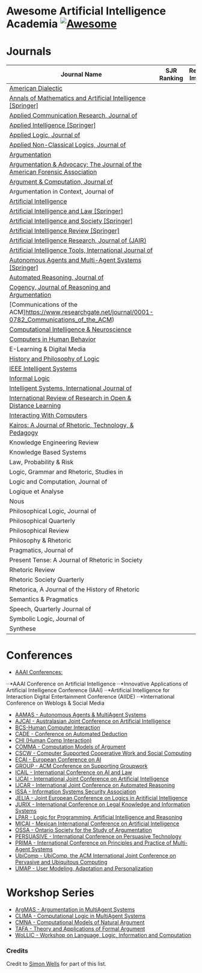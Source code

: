 # Awesome Artificial Intelligence Academia [![Awesome](https://cdn.rawgit.com/sindresorhus/awesome/d7305f38d29fed78fa85652e3a63e154dd8e8829/media/badge.svg)](https://github.com/sindresorhus/awesome)

Journals
========

| Journal Name 												| SJR Ranking  		| ResearchGate Impact Factor |
|-----------------------------------------------------------|-------------------|----------------------------|
| [American Dialectic](http://www.americandialectic.org/)   | 					| 							 |
| [Annals of Mathematics and Artificial Intelligence [Springer]](https://www.researchgate.net/journal/1012-2443_Annals_of_Mathematics_and_Artificial_Intelligence) |     |      |
| [Applied Communication Research, Journal of](http://www.tandfonline.com/action/aboutThisJournal?journalCode=rjac20#.Ub8g6Ot5H-k) |     |      |
| [Applied Intelligence [Springer]](https://www.researchgate.net/journal/1573-7497_Applied_Intelligence) |     |      |
| [Applied Logic, Journal of](https://www.researchgate.net/journal/1570-8683_Journal_of_Applied_Logic) |     |      |
| [Applied Non-Classical Logics, Journal of](http://www.tandfonline.com/toc/tncl20/current#.Ub8g_et5H-k) |     |      |
| [Argumentation](http://link.springer.com/journal/10503) |     |      |
| [Argumentation & Advocacy; The Journal of the American Forensic Association](http://www.americanforensics.org/AA/aa_info.html) |     |      |
| [Argument & Computation, Journal of](https://www.researchgate.net/journal/1946-2166_Argument_and_Computation) |     |      |
| Argumentation in Context, Journal of |     |      |
| [Artificial Intelligence](https://www.researchgate.net/journal/0004-3702_Artificial_Intelligence) |     |      |
| [Artificial Intelligence and Law [Springer]](https://www.researchgate.net/journal/1572-8382_Artificial_Intelligence_and_Law) |     |      |
| [Artificial Intelligence and Society [Springer]](https://www.researchgate.net/journal/0951-5666_AI_Society) |     |      |
| [Artificial Intelligence Review [Springer]](https://www.researchgate.net/journal/0269-2821_Artificial_Intelligence_Review) |     |      |
| [Artificial Intelligence Research, Journal of (JAIR)](https://www.researchgate.net/journal/1076-9757_Journal_of_Artificial_Intelligence_Research) |     |      |
| [Artificial Intelligence Tools, International Journal of](https://www.researchgate.net/journal/0218-2130_International_Journal_of_Artificial_Intelligence_Tools) |     |      |
| [Autonomous Agents and Multi-Agent Systems [Springer]](https://www.researchgate.net/journal/1387-2532_Autonomous_Agents_and_Multi-Agent_Systems) |     |      |
| [Automated Reasoning, Journal of](https://www.researchgate.net/journal/0168-7433_Journal_of_Automated_Reasoning) |     |      |
| [Cogency, Journal of Reasoning and Argumentation](http://www.cogency.udp.cl/) |     |      |
| [Communications of the ACM]https://www.researchgate.net/journal/0001-0782_Communications_of_the_ACM) |     |      |
| [Computational Intelligence & Neuroscience](https://www.researchgate.net/journal/1687-5265_Computational_Intelligence_and_Neuroscience) |     |      |
| [Computers in Human Behavior](https://www.researchgate.net/journal/0747-5632_Computers_in_Human_Behavior) |     |      |
| E-Learning & Digital Media |     |      |
| [History and Philosophy of Logic](https://www.researchgate.net/journal/0144-5340_History_and_Philosophy_of_Logic) |     |      |
| [IEEE Intelligent Systems](https://www.researchgate.net/journal/1541-1672_Intelligent_Systems_IEEE) |     |      |
| [Informal Logic](https://www.researchgate.net/journal/0824-2577_Informal_Logic) |     |      |
| [Intelligent Systems, International Journal of](https://www.researchgate.net/journal/1098-111X_International_Journal_of_Intelligent_Systems) |     |      |
| [International Review of Research in Open & Distance Learning](https://www.researchgate.net/journal/1492-3831_International_Review_of_Research_in_Open_and_Distance_Learning) | | |
| [Interacting With Computers](https://www.researchgate.net/journal/0953-5438_Interacting_with_Computers) |     |      |
| [Kairos: A Journal of Rhetoric, Technology, & Pedagogy](http://english.ttu.edu/kairos/) |     |      |
| Knowledge Engineering Review |     |      |
| Knowledge Based Systems |     |      |
| Law, Probability & Risk |     |      |
| Logic, Grammar and Rhetoric, Studies in |     |      |
| Logic and Computation, Journal of |     |      |
| Logique et Analyse |     |      |
| Nous |     |      |
| Philosophical Logic, Journal of |     |      |
| Philosophical Quarterly |     |      |
| Philosophical Review |     |      |
| Philosophy & Rhetoric |     |      |
| Pragmatics, Journal of |     |      |
| Present Tense: A Journal of Rhetoric in Society |     |      |
| Rhetoric Review |     |      |
| Rhetoric Society Quarterly |     |      |
| Rhetorica, A Journal of the History of Rhetoric |     |      |
| Semantics & Pragmatics |     |      |
| Speech, Quarterly Journal of |     |      |
| Symbolic Logic, Journal of |     |      |
| Synthese |     |      |

Conferences
===========

* [AAAI Conferences:](http://www.aaai.org/Conferences/conferences.php)

⋅⋅*AAAI Conference on Artificial Intelligence
⋅⋅*Innovative Applications of Artificial Intelligence Conference (IAAI)
⋅⋅*Artificial Intelligence for Interaction Digital Entertainment Conference (AIIDE)
⋅⋅*International Conference on Weblogs & Social Media
* [AAMAS - Autonomous Agents & MultiAgent Systems](http://sis.smu.edu.sg/aamas2016)
* [AJCAI - Australasian Joint Conference on Artificial Intelligence](http://ai2013.otago.ac.nz/)
* [BCS-Human Computer Interaction](http://hci2016.bcs.org/)
* [CADE - Conference on Automated Deduction](http://www.cadeinc.org/)
* [CHI (Human Comp Interaction)](http://chi2016.acm.org/wp/)
* [COMMA - Computation Models of Argument](http://www.comma-conf.org/)
* [CSCW - Computer Supported Cooperative Work and Social Computing](https://cscw.acm.org/2017/)
* [ECAI - European Conference on AI](http://www.ecai2016.org/)
* [GROUP - ACM Conference on Supporting Groupwork](http://oldwww.acm.org/conferences/group/conferences/group16/)
* [ICAIL - International Conference on AI and Law](http://sites.sandiego.edu/icail/)
* [IJCAI - International Joint Conference on Artificial Intelligence](http://ijcai.org/)
* [IJCAR - International Joint Conference on Automated Reasoning](http://www.ijcar-2016.info/)
* [ISSA - Information Systems Security Association](https://www.issa.org/?issaconf_home)
* [JELIA - Joint European Conference on Logics in Aritificial Intelligence](http://www.jelia.eu/)
* [JURIX - International Conference on Legal Knowledge and Information Systems](http://jurix.nl/)
* [LPAR - Logic for Programming, Artificial Intelligence and Reasoning](http://www.lpar.net/)
* [MICAI - Mexican International Conference on Artificial Intelligence](http://www.micai.org/)
* [OSSA - Ontario Society for the Study of Argumentation](http://scholar.uwindsor.ca/ossaarchive/)
* [PERSUASIVE - International Conference on Persuasive Technology](http://persuasive2016.org/)
* [PRIMA - International Conference on Principles and Practice of Multi-Agent Systems](http://prima2016.di.unito.it/)
* [UbiComp - UbiComp, the ACM International Joint Conference on Pervasive and Ubiquitous Computing](http://ubicomp.org/ubicomp2016/)
* [UMAP - User Modeling, Adaptation and Personalization](http://www.um.org/umap2016/)

Workshop Series
===============

* [ArgMAS - Argumentation in MultiAgent Systems](http://www.mit.edu/~irahwan/argmas/)
* [CLIMA - Computational Logic in MultiAgent Systems](http://www-sop.inria.fr/members/Serena.Villata/climaXV.html)
* [CMNA - Computational Models of Natural Argument](http://cmna.info/CMNA16/)
* [TAFA - Theory and Applications of Formal Argument](http://homepages.abdn.ac.uk/n.oren/pages/TAFA-15/)
* [WoLLIC - Workshop on Language, Logic, Information and Computation](http://wollic.org/wollic2016/)

### Credits

Credit to [Simon Wells](https://github.com/siwells) for part of this list.